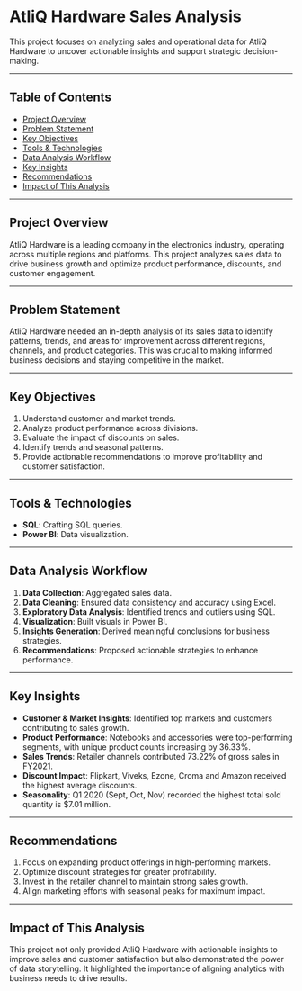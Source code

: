 # AtliQ Hardware Sales Analysis

This project focuses on analyzing sales and operational data for AtliQ Hardware to uncover actionable insights and support strategic decision-making.

---

## Table of Contents
- [Project Overview](#project-overview)
- [Problem Statement](#problem-statement)
- [Key Objectives](#key-objectives)
- [Tools & Technologies](#tools--technologies)
- [Data Analysis Workflow](#data-analysis-workflow)
- [Key Insights](#key-insights)
- [Recommendations](#recommendations)
- [Impact of This Analysis](#impact-of-this-analysis)

---

## Project Overview
AtliQ Hardware is a leading company in the electronics industry, operating across multiple regions and platforms. This project analyzes sales data to drive business growth and optimize product performance, discounts, and customer engagement.

---

## Problem Statement
AtliQ Hardware needed an in-depth analysis of its sales data to identify patterns, trends, and areas for improvement across different regions, channels, and product categories. This was crucial to making informed business decisions and staying competitive in the market.

---

## Key Objectives
1. Understand customer and market trends.  
2. Analyze product performance across divisions.  
3. Evaluate the impact of discounts on sales.  
4. Identify trends and seasonal patterns.  
5. Provide actionable recommendations to improve profitability and customer satisfaction.

---

## Tools & Technologies
- **SQL**: Crafting SQL queries.   
- **Power BI**: Data visualization.

---

## Data Analysis Workflow
1. **Data Collection**: Aggregated sales data.  
2. **Data Cleaning**: Ensured data consistency and accuracy using Excel.  
3. **Exploratory Data Analysis**: Identified trends and outliers using SQL.  
4. **Visualization**: Built visuals in Power BI.  
5. **Insights Generation**: Derived meaningful conclusions for business strategies.  
6. **Recommendations**: Proposed actionable strategies to enhance performance.

---

## Key Insights
- **Customer & Market Insights**: Identified top markets and customers contributing to sales growth.  
- **Product Performance**: Notebooks and accessories were top-performing segments, with unique product counts increasing by 36.33%.  
- **Sales Trends**: Retailer channels contributed 73.22% of gross sales in FY2021.  
- **Discount Impact**: Flipkart, Viveks, Ezone, Croma and Amazon received the highest average discounts.  
- **Seasonality**: Q1 2020 (Sept, Oct, Nov) recorded the highest total sold quantity is $7.01 million.

---

## Recommendations
1. Focus on expanding product offerings in high-performing markets.  
2. Optimize discount strategies for greater profitability.  
3. Invest in the retailer channel to maintain strong sales growth.  
4. Align marketing efforts with seasonal peaks for maximum impact.

---

## Impact of This Analysis
This project not only provided AtliQ Hardware with actionable insights to improve sales and customer satisfaction but also demonstrated the power of data storytelling. It highlighted the importance of aligning analytics with business needs to drive results.
